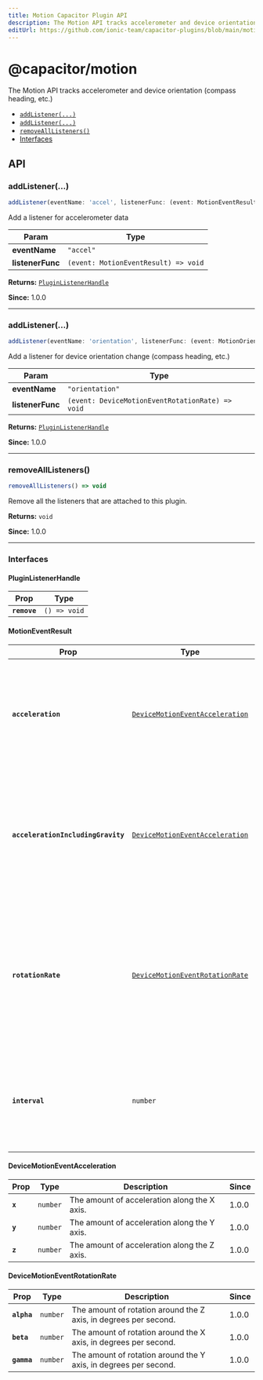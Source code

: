 ```yaml
---
title: Motion Capacitor Plugin API
description: The Motion API tracks accelerometer and device orientation (compass heading, etc.)
editUrl: https://github.com/ionic-team/capacitor-plugins/blob/main/motion/src/definitions.ts
---
```


# @capacitor/motion

The Motion API tracks accelerometer and device orientation (compass heading, etc.)

<!--DOCGEN_INDEX_START-->
* [`addListener(...)`](#addlistener)
* [`addListener(...)`](#addlistener)
* [`removeAllListeners()`](#removealllisteners)
* [Interfaces](#interfaces)
<!--DOCGEN_INDEX_END-->

<!--DOCGEN_API_START-->
<!--Update the source file JSDoc comments and rerun docgen to update the docs below-->
## API

### addListener(...)

```typescript
addListener(eventName: 'accel', listenerFunc: (event: MotionEventResult) => void) => PluginListenerHandle
```

Add a listener for accelerometer data

| Param            | Type                                            |
| ---------------- | ----------------------------------------------- |
| **eventName**    | <code>"accel"</code>                            |
| **listenerFunc** | <code>(event: MotionEventResult) => void</code> |

**Returns:** <code><a href="#pluginlistenerhandle">PluginListenerHandle</a></code>

**Since:** 1.0.0

--------------------


### addListener(...)

```typescript
addListener(eventName: 'orientation', listenerFunc: (event: MotionOrientationEventResult) => void) => PluginListenerHandle
```

Add a listener for device orientation change (compass heading, etc.)

| Param            | Type                                                        |
| ---------------- | ----------------------------------------------------------- |
| **eventName**    | <code>"orientation"</code>                                  |
| **listenerFunc** | <code>(event: DeviceMotionEventRotationRate) => void</code> |

**Returns:** <code><a href="#pluginlistenerhandle">PluginListenerHandle</a></code>

**Since:** 1.0.0

--------------------


### removeAllListeners()

```typescript
removeAllListeners() => void
```

Remove all the listeners that are attached to this plugin.

**Returns:** <code>void</code>

**Since:** 1.0.0

--------------------


### Interfaces


#### PluginListenerHandle

| Prop         | Type                    |
| ------------ | ----------------------- |
| **`remove`** | <code>() => void</code> |


#### MotionEventResult

| Prop                               | Type                                                                                    | Description                                                                                                                                                             | Since |
| ---------------------------------- | --------------------------------------------------------------------------------------- | ----------------------------------------------------------------------------------------------------------------------------------------------------------------------- | ----- |
| **`acceleration`**                 | <code><a href="#devicemotioneventacceleration">DeviceMotionEventAcceleration</a></code> | An object giving the acceleration of the device on the three axis X, Y and Z. Acceleration is expressed in m/s                                                          | 1.0.0 |
| **`accelerationIncludingGravity`** | <code><a href="#devicemotioneventacceleration">DeviceMotionEventAcceleration</a></code> | An object giving the acceleration of the device on the three axis X, Y and Z with the effect of gravity. Acceleration is expressed in m/s                               | 1.0.0 |
| **`rotationRate`**                 | <code><a href="#devicemotioneventrotationrate">DeviceMotionEventRotationRate</a></code> | An object giving the rate of change of the device's orientation on the three orientation axis alpha, beta and gamma. Rotation rate is expressed in degrees per seconds. | 1.0.0 |
| **`interval`**                     | <code>number</code>                                                                     | A number representing the interval of time, in milliseconds, at which data is obtained from the device.                                                                 | 1.0.0 |


#### DeviceMotionEventAcceleration

| Prop    | Type                | Description                                  | Since |
| ------- | ------------------- | -------------------------------------------- | ----- |
| **`x`** | <code>number</code> | The amount of acceleration along the X axis. | 1.0.0 |
| **`y`** | <code>number</code> | The amount of acceleration along the Y axis. | 1.0.0 |
| **`z`** | <code>number</code> | The amount of acceleration along the Z axis. | 1.0.0 |


#### DeviceMotionEventRotationRate

| Prop        | Type                | Description                                                      | Since |
| ----------- | ------------------- | ---------------------------------------------------------------- | ----- |
| **`alpha`** | <code>number</code> | The amount of rotation around the Z axis, in degrees per second. | 1.0.0 |
| **`beta`**  | <code>number</code> | The amount of rotation around the X axis, in degrees per second. | 1.0.0 |
| **`gamma`** | <code>number</code> | The amount of rotation around the Y axis, in degrees per second. | 1.0.0 |


<!--DOCGEN_API_END-->